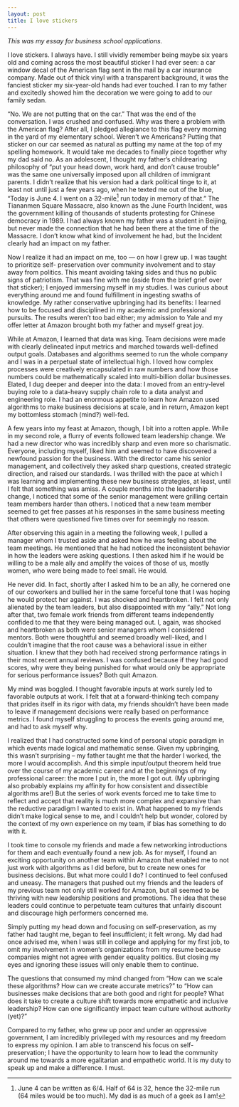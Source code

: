 ```yaml
---
layout: post
title: I love stickers
---
```


*This was my essay for business school applications.*

I love stickers. I always have. I still vividly remember being maybe six years old and coming across the most beautiful sticker I had ever seen: a car window decal of the American flag sent in the mail by a car insurance company. Made out of thick vinyl with a transparent background, it was the fanciest sticker my six-year-old hands had ever touched. I ran to my father and excitedly showed him the decoration we were going to add to our family sedan.

“No. We are not putting that on the car.” That was the end of the conversation. I was crushed and confused. Why was there a problem with the American flag? After all, I pledged allegiance to this flag every morning in the yard of my elementary school. Weren’t we Americans? Putting that sticker on our car seemed as natural as putting my name at the top of my spelling homework. It would take me decades to finally piece together why my dad said no.
As an adolescent, I thought my father’s childrearing philosophy of “put your head down, work hard, and don’t cause trouble” was the same one universally imposed upon all children of immigrant parents. I didn’t realize that his version had a dark political tinge to it, at least not until just a few years ago, when he texted me out of the blue, “Today is June 4. I went on a 32-mile[^1] run today in memory of that.” The Tiananmen Square Massacre, also known as the June Fourth Incident, was the government killing of thousands of students protesting for Chinese democracy in 1989. I had always known my father was a student in Beijing, but never made the connection that he had been there at the time of the Massacre. I don’t know what kind of involvement he had, but the Incident clearly had an impact on my father.

Now I realize it had an impact on me, too — on how I grew up. I was taught to prioritize self- preservation over community involvement and to stay away from politics. This meant avoiding taking sides and thus no public signs of patriotism. That was fine with me (aside from the brief grief over that sticker); I enjoyed immersing myself in my studies. I was curious about everything around me and found fulfillment in ingesting swaths of knowledge. My rather conservative upbringing had its benefits: I learned how to be focused and disciplined in my academic and professional pursuits. The results weren’t too bad either; my admission to Yale and my offer letter at Amazon brought both my father and myself great joy.

While at Amazon, I learned that data was king. Team decisions were made with clearly delineated input metrics and marched towards well-defined output goals. Databases and algorithms seemed to run the whole company and I was in a perpetual state of intellectual high. I loved how complex processes were creatively encapsulated in raw numbers and how those numbers could be mathematically scaled into multi-billion dollar businesses. Elated, I dug deeper and deeper into the data: I moved from an entry-level buying role to a data-heavy supply chain role to a data analyst and engineering role. I had an enormous appetite to learn how Amazon used algorithms to make business decisions at scale, and in return, Amazon kept my bottomless stomach (mind?) well-fed.

A few years into my feast at Amazon, though, I bit into a rotten apple. While in my second role, a flurry of events followed team leadership change. We had a new director who was incredibly sharp and even more so charismatic. Everyone, including myself, liked him and seemed to have discovered a newfound passion for the business. With the director came his senior management, and collectively they asked sharp questions, created strategic direction, and raised our standards. I was thrilled with the pace at which I was learning and implementing these new business strategies, at least, until I felt that something was amiss. A couple months into the leadership change, I noticed that some of the senior management were grilling certain team members harder than others. I noticed that a new team member seemed to get free passes at his responses in the same business meeting that others were questioned five times over for seemingly no reason.

After observing this again in a meeting the following week, I pulled a manager whom I trusted aside and asked how he was feeling about the team meetings. He mentioned that he had noticed the inconsistent behavior in how the leaders were asking questions. I then asked him if he would be willing to be a male ally and amplify the voices of those of us, mostly women, who were being made to feel small. He would.

He never did. In fact, shortly after I asked him to be an ally, he cornered one of our coworkers and bullied her in the same forceful tone that I was hoping he would protect her against. I was shocked and heartbroken. I felt not only alienated by the team leaders, but also disappointed with my “ally.” Not long after that, two female work friends from different teams independently confided to me that they were being managed out. I, again, was shocked and heartbroken as both were senior managers whom I considered mentors. Both were thoughtful and seemed broadly well-liked, and I couldn’t imagine that the root cause was a behavioral issue in either situation. I knew that they both had received strong performance ratings in their most recent annual reviews. I was confused because if they had good scores, why were they being punished for what would only be appropriate for serious performance issues? Both quit Amazon.

My mind was boggled. I thought favorable inputs at work surely led to favorable outputs at work. I felt that at a forward-thinking tech company that prides itself in its rigor with data, my friends shouldn’t have been made to leave if management decisions were really based on performance metrics. I found myself struggling to process the events going around me, and had to ask myself why.

I realized that I had constructed some kind of personal utopic paradigm in which events made logical and mathematic sense. Given my upbringing, this wasn’t surprising – my father taught me that the harder I worked, the more I would accomplish. And this simple input/output theorem held true over the course of my academic career and at the beginnings of my professional career: the more I put in, the more I got out. (My upbringing also probably explains my affinity for how consistent and dissectible algorithms are!) But the series of work events forced me to take time to reflect and accept that reality is much more complex and expansive than the reductive paradigm I wanted to exist in. What happened to my friends didn’t make logical sense to me, and I couldn’t help but wonder, colored by the context of my own experience on my team, if bias has something to do with it.

I took time to console my friends and made a few networking introductions for them and each eventually found a new job. As for myself, I found an exciting opportunity on another team within Amazon that enabled me to not just work with algorithms as I did before, but to create new ones for business decisions. But what more could I do? I continued to feel confused and uneasy. The managers that pushed out my friends and the leaders of my previous team not only still worked for Amazon, but all seemed to be thriving with new leadership positions and promotions. The idea that these leaders could continue to perpetuate team cultures that unfairly discount and discourage high performers concerned me.

Simply putting my head down and focusing on self-preservation, as my father had taught me, began to feel insufficient; it felt wrong. My dad had once advised me, when I was still in college and applying for my first job, to omit my involvement in women’s organizations from my resume because companies might not agree with gender equality politics. But closing my eyes and ignoring these issues will only enable them to continue.

The questions that consumed my mind changed from “How can we scale these algorithms? How can we create accurate metrics?” to “How can businesses make decisions that are both good and right for people? What does it take to create a culture shift towards more empathetic and inclusive leadership? How can one significantly impact team culture without authority (yet)?”

Compared to my father, who grew up poor and under an oppressive government, I am incredibly privileged with my resources and my freedom to express my opinion. I am able to transcend his focus on self-preservation; I have the opportunity to learn how to lead the community around me towards a more egalitarian and empathetic world. It is my duty to speak up and make a difference. I must.




[^1]: June 4 can be written as 6/4. Half of 64 is 32, hence the 32-mile run (64 miles would be too much). My dad is as much of a geek as I am!
